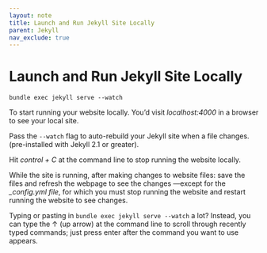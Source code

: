 ```yaml
---
layout: note
title: Launch and Run Jekyll Site Locally
parent: Jekyll
nav_exclude: true
---
```


# Launch and Run Jekyll Site Locally

```shell
bundle exec jekyll serve --watch
```

To start running your website locally. You’d visit _localhost:4000_ in a browser to see your local site.

Pass the `--watch` flag to auto-rebuild your Jekyll site when a file changes. (pre-installed with Jekyll 2.1 or greater).

Hit _control + C_ at the command line to stop running the website locally.

While the site is running, after making changes to website files: save the files and refresh the webpage to see the changes —except for the _\_config.yml file_, for which you must stop running the website and restart running the website to see changes.

Typing or pasting in `bundle exec jekyll serve --watch` a lot? Instead, you can type the ↑ (up arrow) at the command line to scroll through recently typed commands; just press enter after the command you want to use appears.
